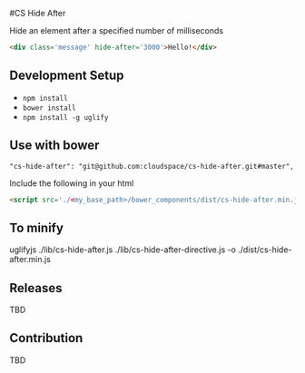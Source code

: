#CS Hide After

Hide an element after a specified number of milliseconds

```html
<div class='message' hide-after='3000'>Hello!</div>
```

## Development Setup

- `npm install`
- `bower install`
- `npm install -g uglify`

## Use with bower

`"cs-hide-after": "git@github.com:cloudspace/cs-hide-after.git#master",`

Include the following in your html

```html
<script src='./<my_base_path>/bower_components/dist/cs-hide-after.min.js'></script>
```
## To minify
uglifyjs ./lib/cs-hide-after.js ./lib/cs-hide-after-directive.js -o ./dist/cs-hide-after.min.js

## Releases
TBD

## Contribution
TBD